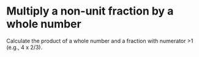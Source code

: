 # Multiply a non-unit fraction by a whole number

Calculate the product of a whole number and a fraction with numerator >1 (e.g., 4 x 2/3).
